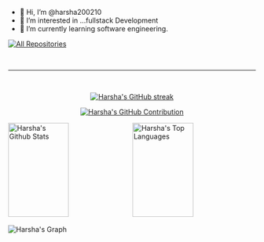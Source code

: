 - 👋 Hi, I’m @harsha200210
- 👀 I’m interested in ...fullstack Development
- 🌱 I’m currently learning software engineering.


<p align="left">
  <a href="https://github.com/harsha200210?tab=repositories" target="_blank"><img alt="All Repositories" title="All Repositories" src="https://img.shields.io/badge/-All%20Repos-2962FF?style=for-the-badge&logo=koding&logoColor=white"/></a>
</p>

<br/>
<hr/>
<br/>

<p align="center">
  <a href="https://github.com/harsha200210">
    <img src="https://github-readme-streak-stats.herokuapp.com/?user=harsha200210&theme=radical&border=7F3FBF&background=0D1117" alt="Harsha's GitHub streak"/>
  </a>
</p>

<p align="center">
  <a href="https://github.com/harsha200210">
    <img src="https://github-profile-summary-cards.vercel.app/api/cards/profile-details?username=harsha200210&theme=radical" alt="Harsha's GitHub Contribution"/>
  </a>
</p>

<a> 
    <a href="https://github.com/harsha200210"><img alt="Harsha's Github Stats" src="https://denvercoder1-github-readme-stats.vercel.app/api?username=harsha200210&show_icons=true&count_private=true&theme=react&border_color=7F3FBF&bg_color=0D1117&title_color=F85D7F&icon_color=F8D866" height="192px" width="49.5%"/></a>
  <a href="https://github.com/harsha200210"><img alt="Harsha's Top Languages" src="https://denvercoder1-github-readme-stats.vercel.app/api/top-langs/?username=harsha200210&langs_count=8&layout=compact&theme=react&border_color=7F3FBF&bg_color=0D1117&title_color=F85D7F&icon_color=F8D866" height="192px" width="49.5%"/></a>
  <br/>
</a>


![Harsha's Graph](https://github-readme-activity-graph.vercel.app/graph?username=harsha200210&custom_title=Harsha%20Dilan's%20GitHub%20Activity%20Graph&bg_color=0D1117&color=7F3FBF&line=7F3FBF&point=7F3FBF&area_color=FFFFFF&title_color=FFFFFF&area=true)
  
<!---
harsha200210/harsha200210 is a ✨ special ✨ repository because its `README.md` (this file) appears on your GitHub profile.
You can click the Preview link to take a look at your changes.
--->
